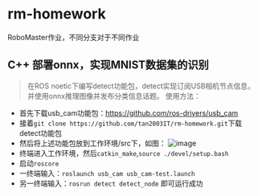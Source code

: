 # rm-homework
RoboMaster作业，不同分支对于不同作业
## C++ 部署onnx，实现MNIST数据集的识别
> 在ROS noetic下编写detect功能包，detect实现订阅USB相机节点信息，并使用onnx推理图像并发布分类信息话题。
使用方法：
+ 首先下载usb_cam功能包：https://github.com/ros-drivers/usb_cam
+ 接着`git clone https://github.com/tan2003IT/rm-homework.git`下载detect功能包
+ 然后将上述功能包放到工作环境/src下，如图：
![image](https://github.com/tan2003IT/rm-homework/assets/116443644/be289c8a-cd2d-40c8-b9fd-b2cfcfb74098)
+ 终端进入工作环境，然后`catkin_make`,`source ./devel/setup.bash`
+ 启动`roscore`
+ 一终端输入：`roslaunch usb_cam usb_cam-test.launch`
+ 另一终端输入：`rosrun detect detect_node`
即可运行成功
